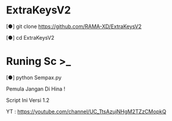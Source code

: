 # ExtraKeysV2

[●] git clone https://github.com/RAMA-XD/ExtraKeysV2

[●] cd ExtraKeysV2

# Runing Sc >_

[●] python Sempax.py

Pemula Jangan Di Hina !

Script Ini Versi 1.2

YT : https://youtube.com/channel/UC_TtsAzujNHgM2TZzCMopkQ
